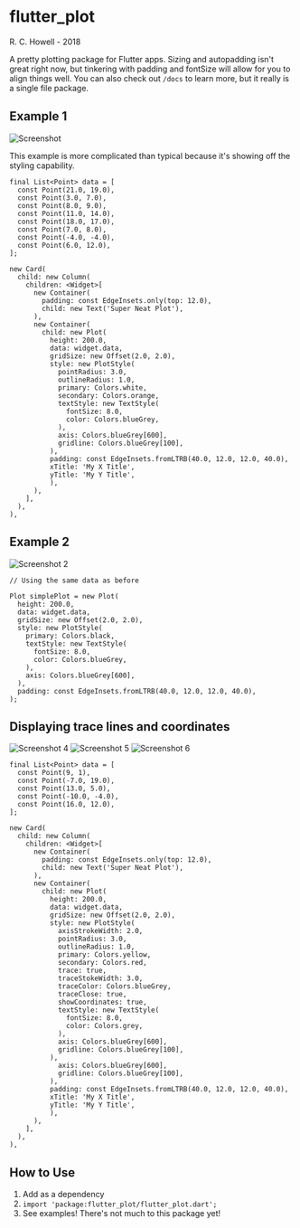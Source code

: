 # flutter_plot
R. C. Howell - 2018

A pretty plotting package for Flutter apps. Sizing and autopadding isn't great right now, but tinkering with padding and fontSize will allow for you to align things well. You can also check out `/docs` to learn more, but it really is a single file package.

## Example 1

![Screenshot](https://i.imgur.com/17QwWzg.png)

This example is more complicated than typical because it's showing off the styling capability.

```
final List<Point> data = [
  const Point(21.0, 19.0),
  const Point(3.0, 7.0),
  const Point(8.0, 9.0),
  const Point(11.0, 14.0),
  const Point(18.0, 17.0),
  const Point(7.0, 8.0),
  const Point(-4.0, -4.0),
  const Point(6.0, 12.0),
];

new Card(
  child: new Column(
    children: <Widget>[
      new Container(
        padding: const EdgeInsets.only(top: 12.0),
        child: new Text('Super Neat Plot'),
      ),
      new Container(
        child: new Plot(
          height: 200.0,
          data: widget.data,
          gridSize: new Offset(2.0, 2.0),
          style: new PlotStyle(
            pointRadius: 3.0,
            outlineRadius: 1.0,
            primary: Colors.white,
            secondary: Colors.orange,
            textStyle: new TextStyle(
              fontSize: 8.0,
              color: Colors.blueGrey,
            ),
            axis: Colors.blueGrey[600],
            gridline: Colors.blueGrey[100],
          ),
          padding: const EdgeInsets.fromLTRB(40.0, 12.0, 12.0, 40.0),
          xTitle: 'My X Title',
          yTitle: 'My Y Title',
          ),
      ),
    ],
  ),
),
```

## Example 2

![Screenshot 2](https://i.imgur.com/yPUG61p.png)

```
// Using the same data as before

Plot simplePlot = new Plot(
  height: 200.0,
  data: widget.data,
  gridSize: new Offset(2.0, 2.0),
  style: new PlotStyle(
    primary: Colors.black,
    textStyle: new TextStyle(
      fontSize: 8.0,
      color: Colors.blueGrey,
    ),
    axis: Colors.blueGrey[600],
  ),
  padding: const EdgeInsets.fromLTRB(40.0, 12.0, 12.0, 40.0),
);
```
## Displaying trace lines and coordinates

![Screenshot 4](https://i.imgur.com/DfEMb1Im.jpg)
![Screenshot 5](https://i.imgur.com/RkIYTycm.jpg)
![Screenshot 6](https://i.imgur.com/5M9h5zpm.jpg)

```
final List<Point> data = [
  const Point(9, 1),
  const Point(-7.0, 19.0),
  const Point(13.0, 5.0),
  const Point(-10.0, -4.0),
  const Point(16.0, 12.0),
];

new Card(
  child: new Column(
    children: <Widget>[
      new Container(
        padding: const EdgeInsets.only(top: 12.0),
        child: new Text('Super Neat Plot'),
      ),
      new Container(
        child: new Plot(
          height: 200.0,
          data: widget.data,
          gridSize: new Offset(2.0, 2.0),
          style: new PlotStyle(
            axisStrokeWidth: 2.0,
            pointRadius: 3.0,
            outlineRadius: 1.0,
            primary: Colors.yellow,
            secondary: Colors.red,
            trace: true,
            traceStokeWidth: 3.0,
            traceColor: Colors.blueGrey,
            traceClose: true,
            showCoordinates: true,
            textStyle: new TextStyle(
              fontSize: 8.0,
              color: Colors.grey,
            ),
            axis: Colors.blueGrey[600],
            gridline: Colors.blueGrey[100],
          ),
            axis: Colors.blueGrey[600],
            gridline: Colors.blueGrey[100],
          ),
          padding: const EdgeInsets.fromLTRB(40.0, 12.0, 12.0, 40.0),
          xTitle: 'My X Title',
          yTitle: 'My Y Title',
          ),
      ),
    ],
  ),
),
```

## How to Use
1. Add as a dependency
2. `import 'package:flutter_plot/flutter_plot.dart';`
3. See examples! There's not much to this package yet!
